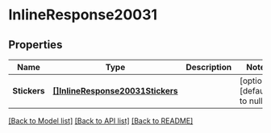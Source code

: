 # InlineResponse20031

## Properties
Name | Type | Description | Notes
------------ | ------------- | ------------- | -------------
**Stickers** | [**[]InlineResponse20031Stickers**](inline_response_200_31_stickers.md) |  | [optional] [default to null]

[[Back to Model list]](../README.md#documentation-for-models) [[Back to API list]](../README.md#documentation-for-api-endpoints) [[Back to README]](../README.md)

